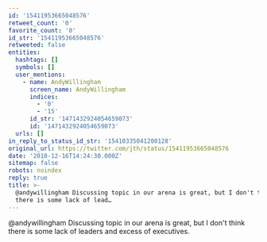 ```yaml
---
id: '15411953665048576'
retweet_count: '0'
favorite_count: '0'
id_str: '15411953665048576'
retweeted: false
entities:
  hashtags: []
  symbols: []
  user_mentions:
    - name: AndyWillingham
      screen_name: AndyWillingham
      indices:
        - '0'
        - '15'
      id_str: '1471432924054659073'
      id: '1471432924054659073'
  urls: []
in_reply_to_status_id_str: '15410335041200128'
original_url: https://twitter.com/jth/status/15411953665048576
date: '2010-12-16T14:24:30.000Z'
sitemap: false
robots: noindex
reply: true
title: >-
  @andywillingham Discussing topic in our arena is great, but I don't think
  there is some lack of lead…
---
```


@andywillingham Discussing topic in our arena is great, but I don't think there is some lack of leaders and excess of executives.